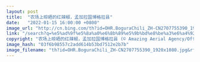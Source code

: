 ```yaml
---
layout: post
title:  "农场上晾晒的红辣椒，孟加拉国博格拉县"
date:   "2022-01-15 16:00:00 +0800"
image_url: "http://cn.bing.com/th?id=OHR.BoguraChili_ZH-CN2707755390_1920x1080.jpg&rf=LaDigue_1920x1080.jpg&pid=hp"
link: "/search?q=%e5%ad%9f%e5%8a%a0%e6%8b%89%e5%9b%bd%e8%be%a3%e6%a4%92%e4%b8%b0%e6%94%b6&form=hpcapt&mkt=zh-cn"
copyright: "农场上晾晒的红辣椒，孟加拉国博格拉县 (© Amazing Aerial Agency/Offset/Shutterstock)"
image_hash: "03f6b98557c2add614b53bd7512e2b7b"
image_filename: "th?id=OHR.BoguraChili_ZH-CN2707755390_1920x1080.jpg&rf=LaDigue_1920x1080.jpg&pid=hp"
---
```

